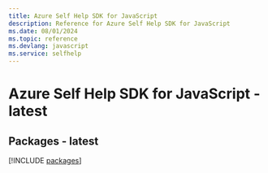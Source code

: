 ```yaml
---
title: Azure Self Help SDK for JavaScript
description: Reference for Azure Self Help SDK for JavaScript
ms.date: 08/01/2024
ms.topic: reference
ms.devlang: javascript
ms.service: selfhelp
---
```

# Azure Self Help SDK for JavaScript - latest
## Packages - latest
[!INCLUDE [packages](self-help-index.md)]